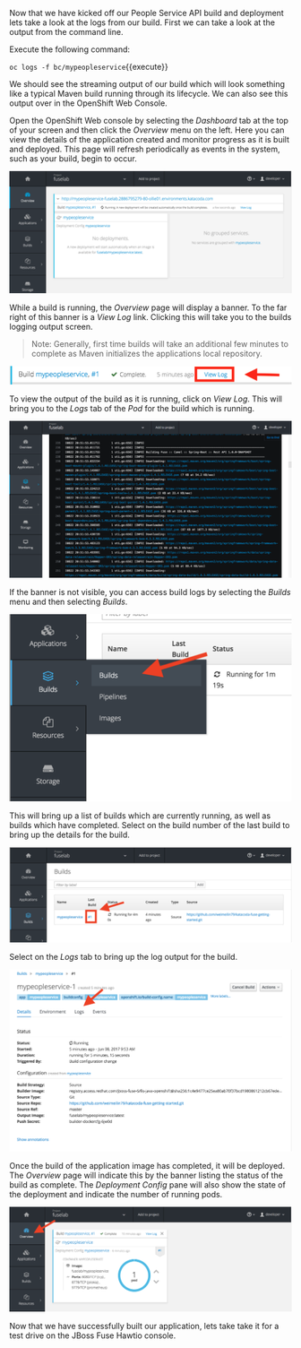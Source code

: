 Now that we have kicked off our People Service API build and deployment lets take a look at the logs from our build. First we can take a look at the output from the command line.

Execute the following command:

`oc logs -f bc/mypeopleservice`{{execute}}

We should see the streaming output of our build which will look something like a typical Maven build running through its lifecycle. We can also see this output over in the OpenShift Web Console.

Open the OpenShift Web console by selecting the _Dashboard_ tab at the top of your screen and then click the _Overview_ menu on the left. Here you can view the details of the application created and monitor progress as it is built and deployed. This page will refresh periodically as events in the system, such as your build, begin to occur.

![Application Overview](../../assets/intro-openshift/fis-deploy-app/02-build-in-progress.png)

While a build is running, the _Overview_ page will display a banner. To the far right of this banner is a _View Log_ link. Clicking this will take you to the builds logging output screen.

> Note: Generally, first time builds will take an additional few minutes to complete as Maven initializes the applications local repository.

![Build Progress Banner](../../assets/intro-openshift/fis-deploy-app/03-build-progress-banner-v2.png)

To view the output of the build as it is running, click on _View Log_. This will bring you to the _Logs_ tab of the _Pod_ for the build which is running.

![Running Build Log](../../assets/intro-openshift/fis-deploy-app/03-running-build-log-v2.png)

If the banner is not visible, you can access build logs by selecting the _Builds_ menu and then selecting _Builds_.

![Accessing Builds Menu](../../assets/intro-openshift/fis-deploy-app/03-accessing-builds-menu.png)

This will bring up a list of builds which are currently running, as well as builds which have completed. Select on the build number of the last build to bring up the details for the build.

![List of Builds Run](../../assets/intro-openshift/fis-deploy-app/03-list-of-builds-run.png)

Select on the _Logs_ tab to bring up the log output for the build.

![Build Details](../../assets/intro-openshift/fis-deploy-app/03-build-details.png)


Once the build of the application image has completed, it will be deployed. The _Overview_ page will indicate this by the banner listing the status of the build as complete. The _Deployment Config_ pane will also show the state of the deployment and indicate the number of running pods.

![Build has Completed](../../assets/intro-openshift/fis-deploy-app/03-build-has-completed.png)

Now that we have successfully built our application, lets take take it for a test drive on the JBoss Fuse Hawtio console.  

